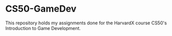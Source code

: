 # CS50-GameDev
This repository holds my assignments done for the HarvardX course CS50's Introduction to Game Development.

